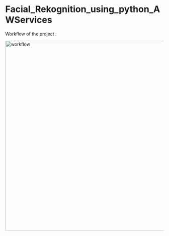 # Facial_Rekognition_using_python_AWServices 
Workflow of the project :

<img width="605" alt="workflow" src="https://github.com/user-attachments/assets/6558be59-a67c-4eb9-b614-bbcbd9e6a719" />
